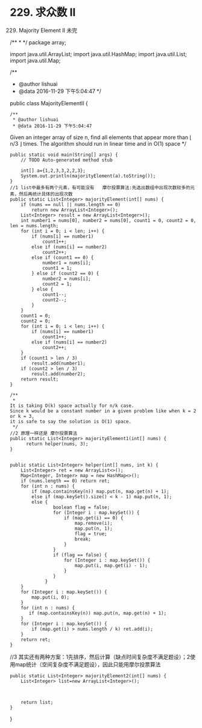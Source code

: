 # 229. 求众数 II

[](https://leetcode-cn.com/problems/majority-element-ii/)

229. Majority Element II
未完

/**
 *
 */
package array;

import java.util.ArrayList;
import java.util.HashMap;
import java.util.List;
import java.util.Map;

/**
 * @author lishuai
 * @data 2016-11-29 下午5:04:47
 */

public class MajorityElementII {

    /**
     * @author lishuai
     * @data 2016-11-29 下午5:04:47
Given an integer array of size n, find all elements that appear more than ⌊ n/3 ⌋ times.
The algorithm should run in linear time and in O(1) space
     */

    public static void main(String[] args) {
        // TODO Auto-generated method stub

        int[] a={1,2,3,3,2,2,3};
        System.out.println(majorityElement(a).toString());
    }
    //1 list中最多有两个元素，有可能没有   摩尔投票算法:先选出数组中出现次数较多的元素，然后再统计具体的出现次数
    public static List<Integer> majorityElement(int[] nums) {
        if (nums == null || nums.length == 0)
            return new ArrayList<Integer>();
        List<Integer> result = new ArrayList<Integer>();
        int number1 = nums[0], number2 = nums[0], count1 = 0, count2 = 0, len = nums.length;
        for (int i = 0; i < len; i++) {
            if (nums[i] == number1)
                count1++;
            else if (nums[i] == number2)
                count2++;
            else if (count1 == 0) {
                number1 = nums[i];
                count1 = 1;
            } else if (count2 == 0) {
                number2 = nums[i];
                count2 = 1;
            } else {
                count1--;
                count2--;
            }
        }
        count1 = 0;
        count2 = 0;
        for (int i = 0; i < len; i++) {
            if (nums[i] == number1)
                count1++;
            else if (nums[i] == number2)
                count2++;
        }
        if (count1 > len / 3)
            result.add(number1);
        if (count2 > len / 3)
            result.add(number2);
        return result;
    }

    /**
     *
    It is taking O(k) space actually for n/k case.
    Since k would be a constant number in a given problem like when k = 2 or k = 3,
    it is safe to say the solution is O(1) space.
     */
    //2 原理一样还是 摩尔投票算法
    public static List<Integer> majorityElement1(int[] nums) {
          return helper(nums, 3);
    }


    public static List<Integer> helper(int[] nums, int k) {
        List<Integer> ret = new ArrayList<>();
        Map<Integer, Integer> map = new HashMap<>();
        if (nums.length == 0) return ret;
        for (int n : nums) {
            if (map.containsKey(n)) map.put(n, map.get(n) + 1);
            else if (map.keySet().size() < k - 1) map.put(n, 1);
            else {
                    boolean flag = false;
                    for (Integer i : map.keySet()) {
                        if (map.get(i) == 0) {
                            map.remove(i);
                            map.put(n, 1);
                            flag = true;
                            break;
                        }
                    }
                    if (flag == false) {
                        for (Integer i : map.keySet()) {
                            map.put(i, map.get(i) - 1);
                        }
                    }
                 }
        }
        for (Integer i : map.keySet()) {
            map.put(i, 0);
        }
        for (int n : nums) {
           if (map.containsKey(n)) map.put(n, map.get(n) + 1);
        }
        for (Integer i : map.keySet()) {
            if (map.get(i) > nums.length / k) ret.add(i);
        }
        return ret;
    }
//3 其实还有两种方案：1先排序，然后计算（缺点时间复杂度不满足题设）；2使用map统计（空间复杂度不满足题设），因此只能用摩尔投票算法
   
    public static List<Integer> majorityElement2(int[] nums) {
        List<Integer> list=new ArrayList<Integer>();



        return list;
    }

}


